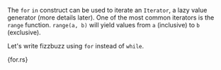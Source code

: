 The `for` `in` construct can be used to iterate an `Iterator`, a lazy value
generator (more details later). One of the most common iterators is the `range`
function. `range(a, b)` will yield values from `a` (inclusive) to `b`
(exclusive).

Let's write fizzbuzz using `for` instead of `while`.

{for.rs}

